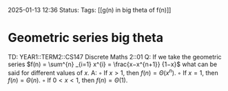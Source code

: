 2025-01-13 12:36
Status: 
Tags: [[g(n) in big theta of f(n)]]
# Geometric series big theta

TD: YEAR1::TERM2::CS147 Discrete Maths 2::01 
Q: If we take the geometric series $f(n) = \sum^{n} _{i=1} x^{i} = \frac{x−x^{n+1}} {1−x}$ what can be said for different values of $x$.
A: ◦ If $x > 1$, then $f(n) = Θ(x^n)$.
◦ If $x = 1$, then $f(n) = Θ(n)$.
◦ If $0 < x < 1$, then $f(n) = Θ(1)$.
<!--ID: 1736772178611-->
